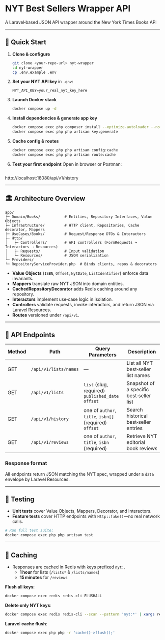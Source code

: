 # NYT Best Sellers Wrapper API

A Laravel‑based JSON API wrapper around the New York Times Books API

---

## 🔧 Quick Start

1. **Clone & configure**
   ```bash
   git clone <your‑repo‑url> nyt-wrapper
   cd nyt-wrapper
   cp .env.example .env
   ```

2. **Set your NYT API key** in `.env`:
   ```dotenv
   NYT_API_KEY=your_real_nyt_key_here
   ```

3. **Launch Docker stack**
   ```bash
   docker compose up -d
   ```

4. **Install dependencies & generate app key**
   ```bash
   docker compose exec php composer install --optimize-autoloader --no-dev
   docker compose exec php php artisan key:generate
   ```

5. **Cache config & routes**
   ```bash
   docker compose exec php php artisan config:cache
   docker compose exec php php artisan route:cache
   ```

6. **Test your first endpoint**
   Open in browser or Postman:
   ```
http://localhost:18080/api/v1/history

---

## 🏛️ Architecture Overview

```
app/
├─ Domain/Books/           # Entities, Repository Interfaces, Value Objects
├─ Infrastructure/         # HTTP client, Repositories, Cache decorator, Mappers
├─ UseCases/Books/         # Request/Response DTOs & Interactors
├─ Http/
│   ├─ Controllers/        # API controllers (FormRequests → Interactors → Resources)
│   ├─ Requests/           # Input validation
│   └─ Resources/          # JSON serialization
└─ Providers/
└─ RepositoryServiceProvider.php  # Binds clients, repos & decorators
```

- **Value Objects** (`ISBN`, `Offset`, `NytDate`, `ListIdentifier`) enforce data invariants.
- **Mappers** translate raw NYT JSON into domain entities.
- **CachedRepositoryDecorator** adds Redis caching around any repository.
- **Interactors** implement use‑case logic in isolation.
- **Controllers** validate requests, invoke interactors, and return JSON via Laravel Resources.
- **Routes** versioned under `/api/v1`.

---

## 🚏 API Endpoints

| Method | Path               | Query Parameters                                             | Description                                   |
|--------|--------------------|--------------------------------------------------------------|-----------------------------------------------|
| GET    | `/api/v1/lists/names` | —                                                          | List all NYT best‑seller list names           |
| GET    | `/api/v1/lists`      | `list` (slug, required)<br>`published_date`<br>`offset`    | Snapshot of a specific best‑seller list       |
| GET    | `/api/v1/history`    | one of `author`, `title`, `isbn[]` (required)<br>`offset` | Search historical best‑seller entries         |
| GET    | `/api/v1/reviews`    | one of `author`, `title`, `isbn` (required)               | Retrieve NYT editorial book reviews           |

### Response format

All endpoints return JSON matching the NYT spec, wrapped under a `data` envelope by Laravel Resources.

---

## 🧪 Testing

- **Unit tests** cover Value Objects, Mappers, Decorator, and Interactors.
- **Feature tests** cover HTTP endpoints with `Http::fake()`—no real network calls.

```bash
# Run full test suite:
docker compose exec php php artisan test
```

---

## 🔄 Caching

- Responses are cached in Redis with keys prefixed `nyt:`.
    - **1 hour** for lists (`/lists*` & `/lists/names`)
    - **15 minutes** for `/reviews`

**Flush all keys**:
```bash
docker compose exec redis redis-cli FLUSHALL
```

**Delete only NYT keys**:
```bash
docker compose exec redis redis-cli --scan --pattern 'nyt:*' | xargs redis-cli DEL
```

**Laravel cache flush**:
```bash
docker compose exec php php -r 'cache()->flush();'
```
